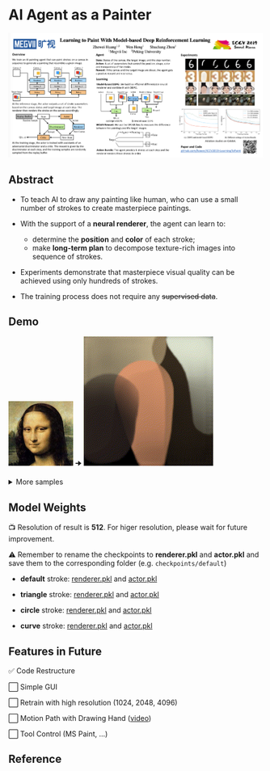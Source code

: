 # AI Agent as a Painter

<div>
  <img src="./assets/poster.png" width="800">
</div>

## Abstract

- To teach AI to draw any painting like human, who can use a small number of strokes to create masterpiece paintings.

- With the support of a **neural
renderer**, the agent can learn to:
    - determine the **position** and **color** of each stroke;
    - make **long-term plan** to decompose texture-rich images into sequence of strokes. 

- Experiments demonstrate that
masterpiece visual quality can be achieved using only hundreds of strokes. 

- The training process does not require any ~~supervised data~~. 

## Demo

![Sample](./samples/monalisa.png) 🠊 ![Result](./results/monalisa.gif)

<details>
    <summary>More samples</summary>
    <img src="./results/sunrise.gif">
    <img src="./results/sunflower.gif">
    <img src="./results/palacemuseum.gif">
    <img src="./results/deepdream_night.gif">
    <img src="./results/deepdream_bird.gif">
</details>

## Model Weights

📺 Resolution of result is **512**. For higer resolution, please wait for future improvement.

⚠️ Remember to rename the checkpoints to **renderer.pkl** and **actor.pkl** and save them to the corresponding folder (e.g. `checkpoints/default`)

- **default** stroke: [renderer.pkl](https://drive.google.com/open?id=1-7dVdjCIZIxh8hHJnGTK-RA1-jL1tor4) and [actor.pkl](https://drive.google.com/open?id=1a3vpKgjCVXHON4P7wodqhCgCMPgg1KeR)

- **triangle** stroke: [renderer.pkl](https://drive.google.com/open?id=1YefdnTuKlvowCCo1zxHTwVJ2GlBme_eE) and [actor.pkl](https://drive.google.com/open?id=1k8cgh3tF7hKFk-IOZrgsUwlTVE3CbcPF)

- **circle** stroke: [renderer.pkl](https://drive.google.com/open?id=1kI4yXQ7IrNTfjFs2VL7IBBL_JJwkW6rl) and [actor.pkl](https://drive.google.com/open?id=1ewDErUhPeGsEcH8E5a2QAcUBECeaUTZe)

- **curve** stroke: [renderer.pkl](https://drive.google.com/open?id=1XUdti00mPRh1-1iU66Uqg4qyMKk4OL19) and [actor.pkl](https://drive.google.com/open?id=1VBtesw2rHmYu2AeJ22XvTCuzuqkY8hZh)

## Features in Future

✅ Code Restructure 

⬜ Simple GUI

⬜ Retrain with high resolution (1024, 2048, 4096)

⬜ Motion Path with Drawing Hand ([video](https://youtu.be/QQyag99u1sk))

⬜ Tool Control (MS Paint, ...)

## Reference


